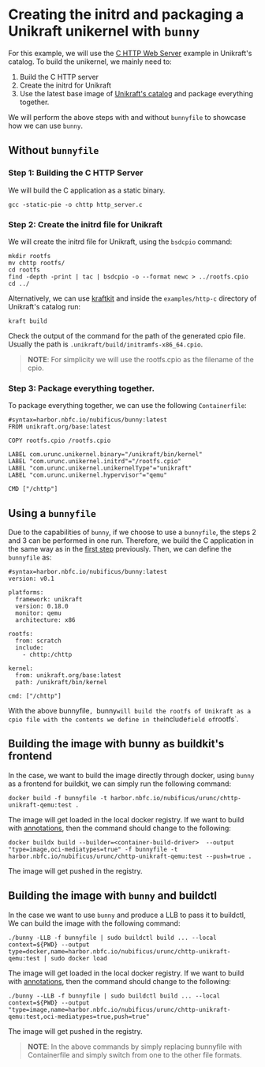 # Creating the initrd and packaging a Unikraft unikernel with `bunny`

For this example, we will use the [C HTTP Web
Server](https://github.com/unikraft/catalog/tree/main/examples/httpserver-gcc13.2) example
in Unikraft's catalog. To build the unikernel, we mainly need to:
1. Build the C HTTP server
2. Create the initrd for Unikraft
3. Use the latest base image of [Unikraft's catalog](https://github.com/unikraft/catalog) and package everything together.

We will perform the above steps with and without `bunnyfile` to showcase how we can
use `bunny`.

## Without `bunnyfile`

### Step 1: Building the C HTTP Server

We will build the C application as a static binary.

```
gcc -static-pie -o chttp http_server.c
```

### Step 2: Create the initrd file for Unikraft

We will create the initrd file for Unikraft, using the `bsdcpio` command:

```
mkdir rootfs
mv chttp rootfs/
cd rootfs
find -depth -print | tac | bsdcpio -o --format newc > ../rootfs.cpio
cd ../
```

Alternatively, we can use [kraftkit](https://github.com/unikraft/kraftkit) and
inside the `examples/http-c` directory of Unikraft's catalog run:

```
kraft build
```

Check the output of the command for the path of the generated cpio file. Usually
the path is `.unikraft/build/initramfs-x86_64.cpio`.

> **NOTE**: For simplicity we will use the rootfs.cpio as the filename of the cpio.

### Step 3: Package everything together.

To package everything together, we can use the following `Containerfile`:

```
#syntax=harbor.nbfc.io/nubificus/bunny:latest
FROM unikraft.org/base:latest

COPY rootfs.cpio /rootfs.cpio

LABEL com.urunc.unikernel.binary="/unikraft/bin/kernel"
LABEL "com.urunc.unikernel.initrd"="/rootfs.cpio"
LABEL "com.urunc.unikernel.unikernelType"="unikraft"
LABEL "com.urunc.unikernel.hypervisor"="qemu"

CMD ["/chttp"]
```

## Using a `bunnyfile`

Due to the capabilities of `bunny`, if we choose to use a `bunnyfile`, the steps
2 and 3 can be performed in one run. Therefore, we build the C application in
the same way as in the [first step](#Step-1:-Building-the-C-HTTP-Server)
previously. Then, we can define the `bunnyfile` as:

```
#syntax=harbor.nbfc.io/nubificus/bunny:latest
version: v0.1

platforms:
  framework: unikraft
  version: 0.18.0
  monitor: qemu
  architecture: x86

rootfs:
  from: scratch
  include:
    - chttp:/chttp

kernel:
  from: unikraft.org/base:latest
  path: /unikraft/bin/kernel

cmd: ["/chttp"]
```

With the above bunnyfile`, `bunny` will build the rootfs of Unikraft as a cpio
file with the contents we define in the `include` field of `rootfs`.

## Building the image with bunny as buildkit's frontend

In the case, we want to build the image directly through docker, using `bunny`
as a frontend for buildkit, we can simply run the following command:

```
docker build -f bunnyfile -t harbor.nbfc.io/nubificus/urunc/chttp-unikraft-qemu:test .
```

The image will get loaded in the local docker registry. If we want to build with
[annotations](#https://github.com/nubificus/bunny/docs/annotations.md), then the
command should change to the following:

```
docker buildx build --builder=<container-build-driver>  --output "type=image,oci-mediatypes=true" -f bunnyfile -t harbor.nbfc.io/nubificus/urunc/chttp-unikraft-qemu:test --push=true .
```
The image will get pushed in the registry.

## Building the image with `bunny` and buildctl

In the case we want to use `bunny` and produce a LLB to pass it to buildctl,
We can build the image with the following command:

```
./bunny -LLB -f bunnyfile | sudo buildctl build ... --local context=${PWD} --output type=docker,name=harbor.nbfc.io/nubificus/urunc/chttp-unikraft-qemu:test | sudo docker load
```

The image will get loaded in the local docker registry. If we want to build with
[annotations](#https://github.com/nubificus/bunny/docs/annotations.md), then the
command should change to the following:

```
./bunny --LLB -f bunnyfile | sudo buildctl build ... --local context=${PWD} --output "type=image,name=harbor.nbfc.io/nubificus/urunc/chttp-unikraft-qemu:test,oci-mediatypes=true,push=true"
```

The image will get pushed in the registry.

> **NOTE**: In the above commands by simply replacing bunnyfile with
> Containerfile and simply switch from one to the other file formats.
